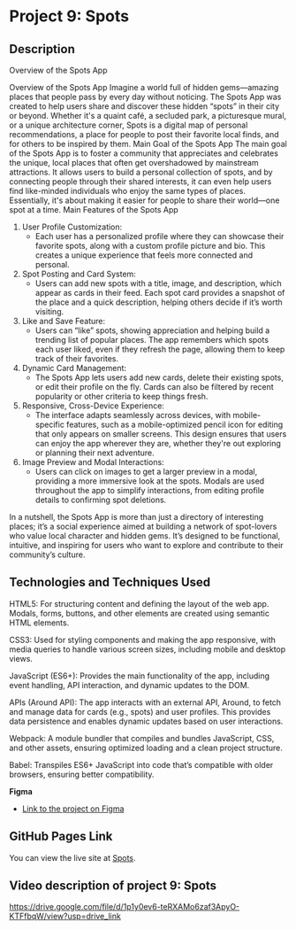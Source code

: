 # Project 9: Spots

## Description

Overview of the Spots App

Overview of the Spots App
Imagine a world full of hidden gems—amazing places that people pass by every day without noticing. The Spots App was created to help users share and discover these hidden “spots” in their city or beyond. Whether it's a quaint café, a secluded park, a picturesque mural, or a unique architecture corner, Spots is a digital map of personal recommendations, a place for people to post their favorite local finds, and for others to be inspired by them.
Main Goal of the Spots App
The main goal of the Spots App is to foster a community that appreciates and celebrates the unique, local places that often get overshadowed by mainstream attractions. It allows users to build a personal collection of spots, and by connecting people through their shared interests, it can even help users find like-minded individuals who enjoy the same types of places. Essentially, it's about making it easier for people to share their world—one spot at a time.
Main Features of the Spots App

1. User Profile Customization:
   - Each user has a personalized profile where they can showcase their favorite spots, along with a custom profile picture and bio. This creates a unique experience that feels more connected and personal.
2. Spot Posting and Card System:
   - Users can add new spots with a title, image, and description, which appear as cards in their feed. Each spot card provides a snapshot of the place and a quick description, helping others decide if it’s worth visiting.
3. Like and Save Feature:
   - Users can “like” spots, showing appreciation and helping build a trending list of popular places. The app remembers which spots each user liked, even if they refresh the page, allowing them to keep track of their favorites.
4. Dynamic Card Management:
   - The Spots App lets users add new cards, delete their existing spots, or edit their profile on the fly. Cards can also be filtered by recent popularity or other criteria to keep things fresh.
5. Responsive, Cross-Device Experience:
   - The interface adapts seamlessly across devices, with mobile-specific features, such as a mobile-optimized pencil icon for editing that only appears on smaller screens. This design ensures that users can enjoy the app wherever they are, whether they're out exploring or planning their next adventure.
6. Image Preview and Modal Interactions:
   - Users can click on images to get a larger preview in a modal, providing a more immersive look at the spots. Modals are used throughout the app to simplify interactions, from editing profile details to confirming spot deletions.

In a nutshell, the Spots App is more than just a directory of interesting places; it’s a social experience aimed at building a network of spot-lovers who value local character and hidden gems. It’s designed to be functional, intuitive, and inspiring for users who want to explore and contribute to their community’s culture.

## Technologies and Techniques Used

HTML5: For structuring content and defining the layout of the web app. Modals, forms, buttons, and other elements are created using semantic HTML elements.

CSS3: Used for styling components and making the app responsive, with media queries to handle various screen sizes, including mobile and desktop views.

JavaScript (ES6+): Provides the main functionality of the app, including event handling, API interaction, and dynamic updates to the DOM.

APIs (Around API): The app interacts with an external API, Around, to fetch and manage data for cards (e.g., spots) and user profiles. This provides data persistence and enables dynamic updates based on user interactions.

Webpack: A module bundler that compiles and bundles JavaScript, CSS, and other assets, ensuring optimized loading and a clean project structure.

Babel: Transpiles ES6+ JavaScript into code that’s compatible with older browsers, ensuring better compatibility.

**Figma**

- [Link to the project on Figma](https://www.figma.com/design/mXGZ6wZ4QPKx5KjpHX9QCV/Sprint-9-Project%3A-Spots?node-id=2624-752&node-type=frame&t=P8xSDXkC5aKRkmiu-0)

## GitHub Pages Link

You can view the live site at [Spots](https://github.com/jonjon5997/se_project_spots/tree/project-9).

## Video description of project 9: Spots

https://drive.google.com/file/d/1p1y0ev6-teRXAMo6zaf3ApyO-KTFfbqW/view?usp=drive_link
